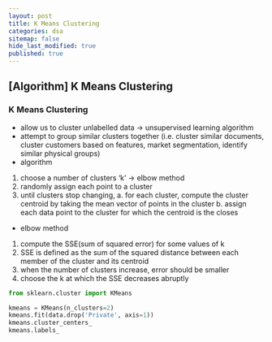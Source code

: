 ```yaml
---
layout: post
title: K Means Clustering
categories: dsa
sitemap: false
hide_last_modified: true
published: true
---
```

## [Algorithm] K Means Clustering

### K Means Clustering
* allow us to cluster unlabelled data → unsupervised learning algorithm
* attempt to group similar clusters together (i.e. cluster similar documents, cluster customers based on features, market segmentation, identify similar physical groups)
* algorithm
1. choose a number of clusters ‘k’ → elbow method
2. randomly assign each point to a cluster
3. until clusters stop changing, 
    a. for each cluster, compute the cluster centroid by taking the mean vector of points in the cluster
    b. assign each data point to the cluster for which the centroid is the closes
* elbow method
1. compute the SSE(sum of squared error) for some values of k
2. SSE is defined as the sum of the squared distance between each member of the cluster and its centroid
3. when the number of clusters increase, error should be smaller
4. choose the k at which the SSE decreases abruptly

~~~python
from sklearn.cluster import KMeans

kmeans = KMeans(n_clusters=2)
kmeans.fit(data.drop('Private', axis=1))
kmeans.cluster_centers_
kmeans.labels_

~~~
